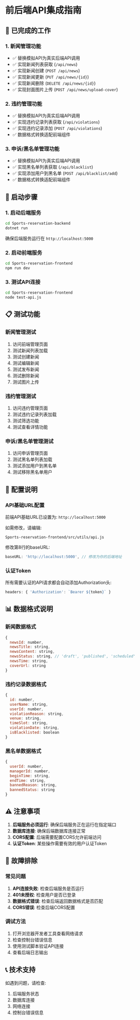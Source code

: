 # 前后端API集成指南

## 🎯 已完成的工作

### 1. 新闻管理功能
- ✅ 替换模拟API为真实后端API调用
- ✅ 实现新闻列表获取 (`/api/news`)
- ✅ 实现新闻创建 (`POST /api/news`)
- ✅ 实现新闻更新 (`PUT /api/news/{id}`)
- ✅ 实现新闻删除 (`DELETE /api/news/{id}`)
- ✅ 实现封面图片上传 (`POST /api/news/upload-cover`)

### 2. 违约管理功能
- ✅ 替换模拟API为真实后端API调用
- ✅ 实现违约记录列表获取 (`/api/violations`)
- ✅ 实现违约记录添加 (`POST /api/violations`)
- ✅ 数据格式转换适配前端组件

### 3. 申诉/黑名单管理功能
- ✅ 替换模拟API为真实后端API调用
- ✅ 实现黑名单列表获取 (`/api/blacklist`)
- ✅ 实现添加用户到黑名单 (`POST /api/blacklist/add`)
- ✅ 数据格式转换适配前端组件

## 🚀 启动步骤

### 1. 启动后端服务
```bash
cd Sports-reservation-backend
dotnet run
```
确保后端服务运行在 `http://localhost:5000`

### 2. 启动前端服务
```bash
cd Sports-reservation-frontend
npm run dev
```

### 3. 测试API连接
```bash
cd Sports-reservation-frontend
node test-api.js
```

## 📋 测试功能

### 新闻管理测试
1. 访问前端管理页面
2. 测试新闻列表加载
3. 测试创建新闻
4. 测试编辑新闻
5. 测试发布新闻
6. 测试删除新闻
7. 测试图片上传

### 违约管理测试
1. 访问违约管理页面
2. 测试违约记录列表加载
3. 测试筛选功能
4. 测试查看详情功能

### 申诉/黑名单管理测试
1. 访问申诉管理页面
2. 测试黑名单列表加载
3. 测试添加用户到黑名单
4. 测试移除黑名单用户

## 🔧 配置说明

### API基础URL配置
前端API基础URL已设置为: `http://localhost:5000`

如需修改，请编辑:
```
Sports-reservation-frontend/src/utils/api.js
```

修改第8行的baseURL:
```javascript
baseURL: 'http://localhost:5000', // 修改为你的后端地址
```

### 认证Token
所有需要认证的API请求都会自动添加Authorization头:
```javascript
headers: { 'Authorization': `Bearer ${token}` }
```

## 📊 数据格式说明

### 新闻数据格式
```javascript
{
  newsId: number,
  newsTitle: string,
  newsContent: string,
  newsStatus: string, // 'draft', 'published', 'scheduled'
  newsTime: string,
  coverUrl: string
}
```

### 违约记录数据格式
```javascript
{
  id: number,
  userName: string,
  userId: number,
  violationReason: string,
  venue: string,
  timeSlot: string,
  violationDate: string,
  isBlacklisted: boolean
}
```

### 黑名单数据格式
```javascript
{
  userId: number,
  managerId: number,
  beginTime: string,
  endTime: string,
  bannedReason: string,
  bannedStatus: string
}
```

## ⚠️ 注意事项

1. **后端服务必须运行**: 确保后端服务正在运行在指定端口
2. **数据库连接**: 确保后端数据库连接正常
3. **CORS配置**: 后端需要配置CORS允许前端访问
4. **认证Token**: 某些操作需要有效的用户认证Token

## 🐛 故障排除

### 常见问题
1. **API连接失败**: 检查后端服务是否运行
2. **401未授权**: 检查用户是否已登录
3. **数据格式错误**: 检查后端返回数据格式是否匹配
4. **CORS错误**: 检查后端CORS配置

### 调试方法
1. 打开浏览器开发者工具查看网络请求
2. 检查控制台错误信息
3. 使用测试脚本验证API连接
4. 查看后端日志输出

## 📞 技术支持

如遇到问题，请检查:
1. 后端服务状态
2. 数据库连接
3. 网络连接
4. 控制台错误信息
